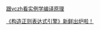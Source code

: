 [跟vczh看实例学编译原理](http://www.cppblog.com/vczh/category/20808.html)

[《构造正则表达式引擎》新鲜出炉啦！](http://www.cppblog.com/vczh/archive/2008/05/22/50763.html)

